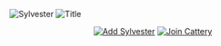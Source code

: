 ![Sylvester](https://i.imgur.com/FQuwVAu.png)
![Title](https://i.imgur.com/T3NTcbe.png)

<div align="center">

[![Add Sylvester](https://i.imgur.com/E41BuFF.png)](https://discordapp.com/oauth2/authorize?client_id=593322338917941249&scope=bot&permissions=126016 'Add Sylvester to Discord')
[![Join Cattery](https://i.imgur.com/Mg1CXAe.png)](https://discord.gg/AEKUQTT 'Join Sylvester\'s Cattery')

</div>
